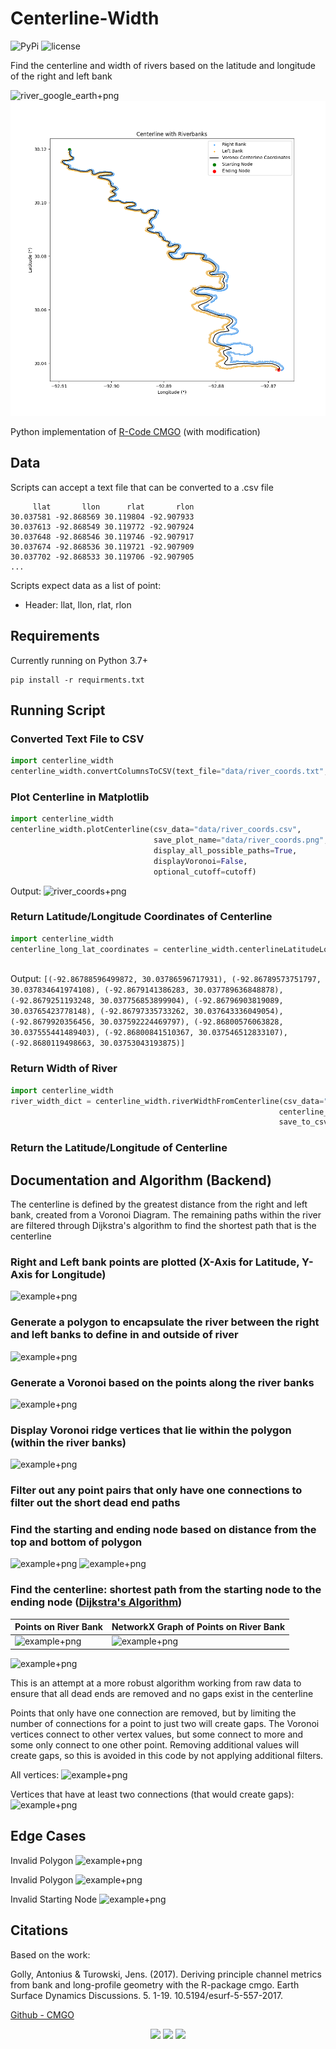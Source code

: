 # Centerline-Width
![PyPi](https://img.shields.io/pypi/v/centerline-width)
![license](https://img.shields.io/github/license/cyschneck/centerline-width)

Find the centerline and width of rivers based on the latitude and longitude of the right and left bank

![river_google_earth+png](https://raw.githubusercontent.com/cyschneck/centerline-width/main/data/doc_examples/river_example_google_earth.png)
![river_centerline+png](https://raw.githubusercontent.com/cyschneck/centerline-width/main/data/doc_examples/river_example.png)

Python implementation of [R-Code CMGO](https://github.com/AntoniusGolly/cmgo) (with modification)

## Data
Scripts can accept a text file that can be converted to a .csv file

```
     llat       llon      rlat       rlon
30.037581 -92.868569 30.119804 -92.907933
30.037613 -92.868549 30.119772 -92.907924
30.037648 -92.868546 30.119746 -92.907917
30.037674 -92.868536 30.119721 -92.907909
30.037702 -92.868533 30.119706 -92.907905
...
```

Scripts expect data as a list of point:
- Header: llat, llon, rlat, rlon

## Requirements
Currently running on Python 3.7+

```
pip install -r requirments.txt
```

## Running Script

### Converted Text File to CSV

```python
import centerline_width
centerline_width.convertColumnsToCSV(text_file="data/river_coords.txt", flipBankDirection=True)
```

### Plot Centerline in Matplotlib
```python
import centerline_width
centerline_width.plotCenterline(csv_data="data/river_coords.csv", 
								save_plot_name="data/river_coords.png", 
								display_all_possible_paths=True, 
								displayVoronoi=False, 
								optional_cutoff=cutoff)
```
Output:
![river_coords+png](https://raw.githubusercontent.com/cyschneck/river-geometry/main/data/river_coords.png)

### Return Latitude/Longitude Coordinates of Centerline
```python
import centerline_width
centerline_long_lat_coordinates = centerline_width.centerlineLatitudeLongitude(csv_data="data/river_coords.csv", 
																				optional_cutoff=cutoff)
```

Output: `[(-92.86788596499872, 30.03786596717931), (-92.86789573751797, 30.037834641974108), (-92.8679141386283, 30.037789636848878), (-92.8679251193248, 30.037756853899904), (-92.86796903819089, 30.03765423778148), (-92.86797335733262, 30.037643336049054), (-92.8679920356456, 30.037592224469797), (-92.86800576063828, 30.037555441489403), (-92.86800841510367, 30.037546512833107), (-92.8680119498663, 30.03753043193875)]`
### Return Width of River
```python
import centerline_width
river_width_dict = centerline_width.riverWidthFromCenterline(csv_data="data/river_coords.csv", 
															centerline_coordinates=centerline_long_lat_coordinates,
															save_to_csv="data/river_width.csv")
```

### Return the Latitude/Longitude of Centerline

## Documentation and Algorithm (Backend)

The centerline is defined by the greatest distance from the right and left bank, created from a Voronoi Diagram. The remaining paths within the river are filtered through Dijkstra's algorithm to find the shortest path that is the centerline

### Right and Left bank points are plotted (X-Axis for Latitude, Y-Axis for Longitude)
![example+png](https://raw.githubusercontent.com/cyschneck/river-geometry/main/data/doc_examples/example1.png)

### Generate a polygon to encapsulate the river between the right and left banks to define in and outside of river
![example+png](https://raw.githubusercontent.com/cyschneck/river-geometry/main/data/doc_examples/example2.png)

### Generate a Voronoi based on the points along the river banks
![example+png](https://raw.githubusercontent.com/cyschneck/river-geometry/main/data/doc_examples/example3.png)

### Display Voronoi ridge vertices that lie within the polygon (within the river banks)
![example+png](https://raw.githubusercontent.com/cyschneck/river-geometry/main/data/doc_examples/example4.png)

### Filter out any point pairs that only have one connections to filter out the short dead end paths

###  Find the starting and ending node based on distance from the top and bottom of polygon
![example+png](https://raw.githubusercontent.com/cyschneck/river-geometry/main/data/doc_examples/example6.png)
![example+png](https://raw.githubusercontent.com/cyschneck/river-geometry/main/data/doc_examples/example7.png)

### Find the centerline: shortest path from the starting node to the ending node ([Dijkstra's Algorithm](https://networkx.org/documentation/stable/reference/algorithms/generated/networkx.algorithms.shortest_paths.generic.shortest_path.html#networkx.algorithms.shortest_paths.generic.shortest_path))
| Points on River Bank | NetworkX Graph of Points on River Bank |
| ------------- | ------------- |
| ![example+png](https://raw.githubusercontent.com/cyschneck/river-geometry/main/data/doc_examples/example10.png) | ![example+png](https://raw.githubusercontent.com/cyschneck/river-geometry/main/data/doc_examples/example9.png) |

![example+png](https://raw.githubusercontent.com/cyschneck/river-geometry/main/data/doc_examples/example8.png)

This is an attempt at a more robust algorithm working from raw data to ensure that all dead ends are removed and no gaps exist in the centerline

Points that only have one connection are removed, but by limiting the number of connections for a point to just two will create gaps. The Voronoi vertices connect to other vertex values, but some connect to more and some only connect to one other point. Removing additional values will create gaps, so this is avoided in this code by not applying additional filters.

All vertices:
![example+png](https://raw.githubusercontent.com/cyschneck/river-geometry/main/data/doc_examples/example4.png)

Vertices that have at least two connections (that would create gaps):
![example+png](https://raw.githubusercontent.com/cyschneck/river-geometry/main/data/doc_examples/example5.png)

## Edge Cases
Invalid Polygon
![example+png](https://raw.githubusercontent.com/cyschneck/river-geometry/main/data/doc_examples/invalid_example1.png)

Invalid Polygon
![example+png](https://raw.githubusercontent.com/cyschneck/river-geometry/main/data/doc_examples/invalid_example4.png)

Invalid Starting Node
![example+png](https://raw.githubusercontent.com/cyschneck/river-geometry/main/data/doc_examples/invalid_example3.png)

## Citations
Based on the work:

Golly, Antonius & Turowski, Jens. (2017). Deriving principle channel metrics from bank and long-profile geometry with the R-package cmgo. Earth Surface Dynamics Discussions. 5. 1-19. 10.5194/esurf-5-557-2017. 

[Github - CMGO](https://github.com/AntoniusGolly/cmgo)

 <p align="center">
  <img src="https://user-images.githubusercontent.com/22159116/222872092-e0b579cc-4f84-4f49-aa53-397785fb9bf2.png" />
  <img src="https://user-images.githubusercontent.com/22159116/222872119-7c485ee2-4ffd-413a-9e4f-b043b122d2bb.png" />
  <img src="https://user-images.githubusercontent.com/22159116/222872019-12931138-9e10-4e51-aa1e-552e72d09af0.png" />
</p>
